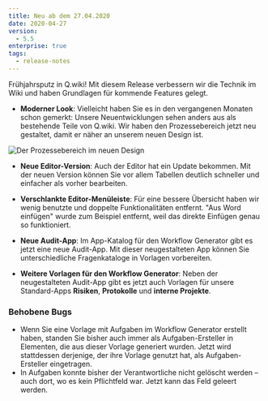 ```yaml
---
title: Neu ab dem 27.04.2020
date: 2020-04-27
version:
  - 5.5
enterprise: true
tags:
  - release-notes
---
```


Frühjahrsputz in Q.wiki! Mit diesem Release verbessern wir die Technik im Wiki und haben Grundlagen für kommende Features gelegt.

- **Moderner Look**: Vielleicht haben Sie es in den vergangenen Monaten schon gemerkt: Unsere Neuentwicklungen sehen anders aus als bestehende Teile von Q.wiki. Wir haben den Prozessebereich jetzt neu gestaltet, damit er näher an unserem neuen Design ist.

![Der Prozessebereich im neuen Design](/images/release-notes/5_5_redesign.jpg)

- **Neue Editor-Version**: Auch der Editor hat ein Update bekommen. Mit der neuen Version können Sie vor allem Tabellen deutlich schneller und einfacher als vorher bearbeiten.

- **Verschlankte Editor-Menüleiste**: Für eine bessere Übersicht haben wir wenig benutzte und doppelte Funktionalitäten entfernt. "Aus Word einfügen" wurde zum Beispiel entfernt, weil das direkte Einfügen genau so funktioniert.

- **Neue Audit-App**: Im App-Katalog für den Workflow Generator gibt es jetzt eine neue Audit-App. Mit dieser neugestalteten App können Sie unterschiedliche Fragenkataloge in Vorlagen vorbereiten.

- **Weitere Vorlagen für den Workflow Generator**: Neben der neugestalteten Audit-App gibt es jetzt auch Vorlagen für unsere Standard-Apps **Risiken**, **Protokolle** und **interne Projekte**.

### Behobene Bugs

- Wenn Sie eine Vorlage mit Aufgaben im Workflow Generator erstellt haben, standen Sie bisher auch immer als Aufgaben-Ersteller in Elementen, die aus dieser Vorlage generiert wurden. Jetzt wird stattdessen derjenige, der ihre Vorlage genutzt hat, als Aufgaben-Ersteller eingetragen.
- In Aufgaben konnte bisher der Verantwortliche nicht gelöscht werden – auch dort, wo es kein Pflichtfeld war. Jetzt kann das Feld geleert werden.
